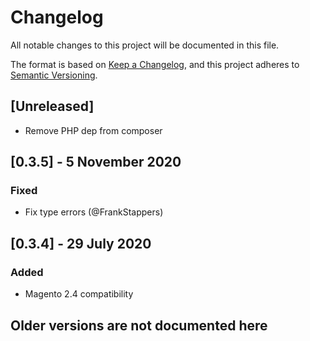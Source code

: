 # Changelog
All notable changes to this project will be documented in this file.

The format is based on [Keep a Changelog](https://keepachangelog.com/en/1.0.0/),
and this project adheres to [Semantic Versioning](https://semver.org/spec/v2.0.0.html).

## [Unreleased]
- Remove PHP dep from composer

## [0.3.5] - 5 November 2020
### Fixed
- Fix type errors (@FrankStappers)

## [0.3.4] - 29 July 2020
### Added
- Magento 2.4 compatibility

## Older versions are not documented here
